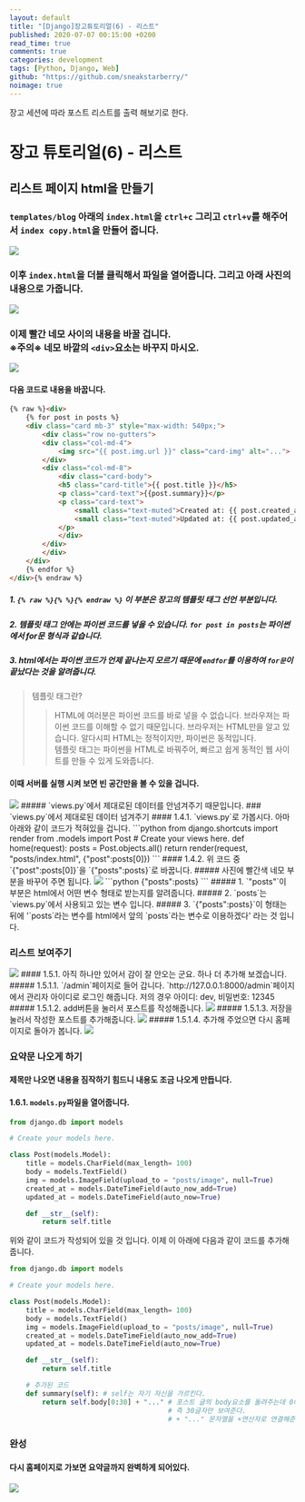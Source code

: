 ```yaml
---
layout: default
title: "[Django]장고튜토리얼(6) - 리스트"
published: 2020-07-07 00:15:00 +0200
read_time: true
comments: true
categories: development
tags: [Python, Django, Web]
github: "https://github.com/sneakstarberry/"
noimage: true
---
```

장고 세션에 따라 포스트 리스트를 출력 해보기로 한다.

<!--more-->

# 장고 튜토리얼(6) - 리스트
## 리스트 페이지 html을 만들기
### `templates/blog` 아래의 `index.html`을 `ctrl+c` 그리고 `ctrl+v`를 해주어서 `index copy.html`을 만들어 줍니다.
<img src="/assets/images{{page.id}}/copy.png" class="img-responsive">

### 이후 `index.html`을 더블 클릭해서 파일을 열어줍니다. 그리고 아래 사진의 내용으로 가줍니다.
<img src="/assets/images{{page.id}}/swap.png" class="img-responsive">

### 이제 빨간 네모 사이의 내용을 바꿀 겁니다. <br/>※주의※ 네모 바깥의 `<div>`요소는 바꾸지 마시오.
<img src="/assets/images{{page.id}}/swap2.png" class="img-responsive">

#### 다음 코드로 내용을 바꿉니다.
```html
{% raw %}<div>
    {% for post in posts %}
    <div class="card mb-3" style="max-width: 540px;">
        <div class="row no-gutters">
        <div class="col-md-4">
            <img src="{{ post.img.url }}" class="card-img" alt="...">
        </div>
        <div class="col-md-8">
            <div class="card-body">
            <h5 class="card-title">{{ post.title }}</h5>
            <p class="card-text">{{post.summary}}</p>
            <p class="card-text">
                <small class="text-muted">Created at: {{ post.created_at }}</small><br/>
                <small class="text-muted">Updated at: {{ post.updated_at }}</small>
            </p>
            </div>
        </div>
        </div>
    </div>
    {% endfor %}
</div>{% endraw %}
```
##### 1. `{% raw %}{% %}{% endraw %}` 이 부분은 장고의 템플릿 태그 선언 부분입니다. 
##### 2. 템플릿 태그 안에는 파이썬 코드를 넣을 수 있습니다. `for post in posts`는 파이썬에서 for문 형식과 같습니다.
##### 3. html에서는 파이썬 코드가 언제 끝나는지 모르기 때문에 `endfor`를 이용하여 `for문`이 끝났다는 것을 알려줍니다.
>템플릿 태그란?
>>HTML에 여러분은 파이썬 코드를 바로 넣을 수 없습니다. 브라우져는 파이썬 코드를 이해할 수 없기 때문입니다. 브라우저는 HTML만을 알고 있습니다. 알다시피 HTML는 정적이지만, 파이썬은 동적입니다.<br/>
>>템플릿 태그는 파이썬을 HTML로 바꿔주어, 빠르고 쉽게 동적인 웹 사이트를 만들 수 있게 도와줍니다.


#### 이때 서버를 실행 시켜 보면 빈 공간만을 볼 수 있을 겁니다.
<img src="/assets/images{{page.id}}/empty.png" class="img-responsive">
##### `views.py`에서 제대로된 데이터를 안넘겨주기 때문입니다.
### `views.py`에서 제대로된 데이터 넘겨주기
#### 1.4.1. `views.py`로 가봅시다. 아마 아래와 같이 코드가 적혀있을 겁니다.
```python
from django.shortcuts import render
from .models import Post
# Create your views here.
def home(request):
    posts = Post.objects.all()
    return render(request, "posts/index.html", {"post":posts[0]})
```
#### 1.4.2. 위 코드 중 `{"post":posts[0]}`을 `{"posts":posts}`로 바꿉니다.
##### 사진에 빨간색 네모 부분을 바꾸어 주면 됩니다.
<img src="/assets/images{{page.id}}/swap3.png" class="img-responsive">
```python
{"posts":posts}
```
##### 1. `"posts"`이 부분은 html에서 어떤 변수 형태로 받는지를 알려줍니다.
##### 2. `posts`는 `views.py`에서 사용되고 있는 변수 입니다.
##### 3. `{"posts":posts}`이 형태는 뒤에 '`posts`라는 변수를 html에서 앞의 `posts`라는 변수로 이용하겠다' 라는 것 입니다.

### 리스트 보여주기
<img src="/assets/images{{page.id}}/index.png" class="img-responsive">
#### 1.5.1. 아직 하나만 있어서 감이 잘 안오는 군요. 하나 더 추가해 보겠습니다.
##### 1.5.1.1. `/admin`페이지로 들어 갑니다.
`http://127.0.0.1:8000/admin`페이지에서 관리자 아이디로 로그인 해줍니다. 저의 경우 아이디: dev, 비밀번호: 12345
##### 1.5.1.2. add버튼을 눌러서 포스트를 작성해줍니다.
<img src="/assets/images{{page.id}}/addpost.png" class="img-responsive">
##### 1.5.1.3. 저장을 눌러서 작성한 포스트를 추가해줍니다.
<img src="/assets/images{{page.id}}/save.png" class="img-responsive">
##### 1.5.1.4. 추가해 주었으면 다시 홈페이지로 돌아가 봅니다.
<img src="/assets/images{{page.id}}/index2.png" class="img-responsive">

### 요약문 나오게 하기
#### 제목만 나오면 내용을 짐작하기 힘드니 내용도 조금 나오게 만듭니다.
#### 1.6.1. `models.py`파일을 열어줍니다.
```python
from django.db import models

# Create your models here.

class Post(models.Model):
    title = models.CharField(max_length= 100)
    body = models.TextField()
    img = models.ImageField(upload_to = "posts/image", null=True)
    created_at = models.DateTimeField(auto_now_add=True)
    updated_at = models.DateTimeField(auto_now=True)

    def __str__(self):
        return self.title
```
위와 같이 코드가 작성되어 있을 것 입니다. 이제 이 아래에 다음과 같이 코드를 추가해 줍니다.
```python
from django.db import models

# Create your models here.

class Post(models.Model):
    title = models.CharField(max_length= 100)
    body = models.TextField()
    img = models.ImageField(upload_to = "posts/image", null=True)
    created_at = models.DateTimeField(auto_now_add=True)
    updated_at = models.DateTimeField(auto_now=True)

    def __str__(self):
        return self.title

    # 추가된 코드
    def summary(self): # self는 자기 자신을 가르킨다.
        return self.body[0:30] + "..." # 포스트 글의 body요소를 돌려주는데 0에서 30까지만 돌려준다.
                                       # 즉 30글자만 보여준다.
                                       # + "..." 문자열을 +연산자로 연결해준다.
```
### 완성
#### 다시 홈페이지로 가보면 요약글까지 완벽하게 되어있다.
<img src="/assets/images{{page.id}}/index3.png" class="img-responsive">














